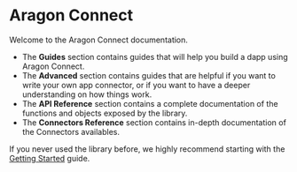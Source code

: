 # Aragon Connect

Welcome to the Aragon Connect documentation.

* The **Guides** section contains guides that will help you build a dapp using Aragon Connect.
* The **Advanced** section contains guides that are helpful if you want to write your own app connector, or if you want to have a deeper understanding on how things work.
* The **API Reference** section contains a complete documentation of the functions and objects exposed by the library.
* The **Connectors Reference** section contains in-depth documentation of the Connectors availables.

If you never used the library before, we highly recommend starting with the [Getting Started](guides/getting-started.md) guide.
